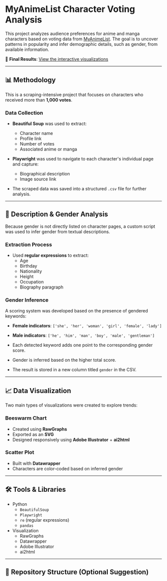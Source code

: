 # MyAnimeList Character Voting Analysis

This project analyzes audience preferences for anime and manga characters based on voting data from [MyAnimeList](https://myanimelist.net/character.php). The goal is to uncover patterns in popularity and infer demographic details, such as gender, from available information.

🔗 **Final Results**: [View the interactive visualizations](https://yiren54610.github.io/project_5/)

---

## 📊 Methodology

This is a scraping-intensive project that focuses on characters who received more than **1,000 votes**.

### Data Collection

- **Beautiful Soup** was used to extract:
  - Character name
  - Profile link
  - Number of votes
  - Associated anime or manga

- **Playwright** was used to navigate to each character's individual page and capture:
  - Biographical description
  - Image source link

- The scraped data was saved into a structured `.csv` file for further analysis.

---

## 🧠 Description & Gender Analysis

Because gender is not directly listed on character pages, a custom script was used to infer gender from textual descriptions.

### Extraction Process

- Used **regular expressions** to extract:
  - Age
  - Birthday
  - Nationality
  - Height
  - Occupation
  - Biography paragraph

### Gender Inference

A scoring system was developed based on the presence of gendered keywords:

- **Female indicators**: `['she', 'her', 'woman', 'girl', 'female', 'lady']`  
- **Male indicators**: `['he', 'him', 'man', 'boy', 'male', 'gentleman']`

- Each detected keyword adds one point to the corresponding gender score.
- Gender is inferred based on the higher total score.
- The result is stored in a new column titled `gender` in the CSV.

---

## 📈 Data Visualization

Two main types of visualizations were created to explore trends:

### Beeswarm Chart

- Created using **RawGraphs**
- Exported as an **SVG**
- Designed responsively using **Adobe Illustrator** + **ai2html**

### Scatter Plot

- Built with **Datawrapper**
- Characters are color-coded based on inferred gender

---

## 🛠 Tools & Libraries

- Python  
  - `BeautifulSoup`  
  - `Playwright`  
  - `re` (regular expressions)  
  - `pandas`  
- Visualization  
  - RawGraphs  
  - Datawrapper  
  - Adobe Illustrator  
  - ai2html

---

## 📁 Repository Structure (Optional Suggestion)


 
